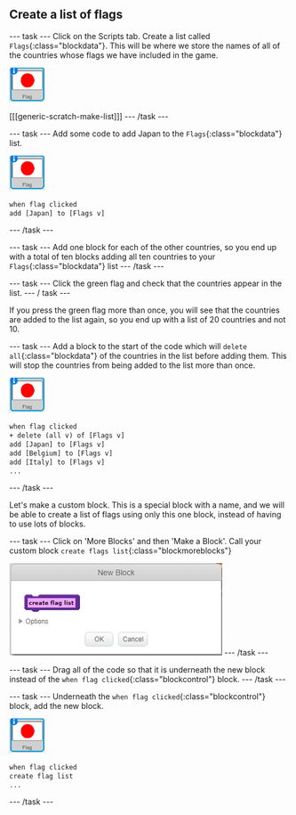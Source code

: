 ## Create a list of flags

--- task ---
Click on the Scripts tab. Create a list called `Flags`{:class="blockdata"}. This will be where we store the names of all of the countries whose flags we have included in the game.

![Flag sprite](images/flag-sprite.png)

[[[generic-scratch-make-list]]]
--- /task ---

--- task ---
Add some code to add Japan to the `Flags`{:class="blockdata"} list.

![Flag sprite](images/flag-sprite.png)

```blocks
when flag clicked
add [Japan] to [Flags v]
```
--- /task ---

--- task ---
Add one block for each of the other countries, so you end up with a total of ten blocks adding all ten countries to your `Flags`{:class="blockdata"} list
--- /task ---

--- task ---
Click the green flag and check that the countries appear in the list.
--- / task ---

If you press the green flag more than once, you will see that the countries are added to the list again, so you end up with a list of 20 countries and not 10.

--- task ---
Add a block to the start of the code which will `delete all`{:class="blockdata"} of the countries in the list before adding them. This will stop the countries from being added to the list more than once.

![Flag sprite](images/flag-sprite.png)

```blocks
when flag clicked
+ delete (all v) of [Flags v]
add [Japan] to [Flags v]
add [Belgium] to [Flags v]
add [Italy] to [Flags v]
...
```

--- /task ---

Let's make a custom block. This is a special block with a name, and we will be able to create a list of flags using only this one block, instead of having to use lots of blocks.

--- task ---
Click on 'More Blocks' and then 'Make a Block'. Call your custom block `create flags list`{:class="blockmoreblocks"}

![Add a block](images/add-block.png)
--- /task ---

--- task ---
Drag all of the code so that it is underneath the new block instead of the  `when flag clicked`{:class="blockcontrol"} block.
--- /task ---

--- task ---
Underneath the `when flag clicked`{:class="blockcontrol"} block, add the new block.

![Flag sprite](images/flag-sprite.png)

```blocks
when flag clicked
create flag list
...
```

--- /task ---  
